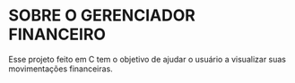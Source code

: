 # SOBRE O GERENCIADOR FINANCEIRO

Esse projeto feito em C tem o objetivo de ajudar o usuário a visualizar suas movimentações financeiras.
